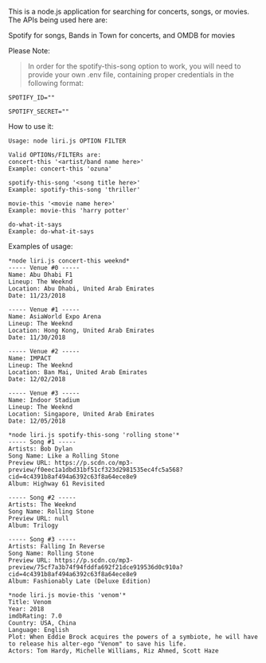 This is a node.js application for searching for concerts, songs, or movies. The APIs being used here are:

Spotify for songs, Bands in Town for concerts, and OMDB for movies

Please Note:

>In order for the spotify-this-song option to work, you will need to provide your own .env file, containing proper credentials in the following format:

```
SPOTIFY_ID=""

SPOTIFY_SECRET=""
```

How to use it:
```
Usage: node liri.js OPTION FILTER

Valid OPTIONs/FILTERs are:
concert-this '<artist/band name here>'
Example: concert-this 'ozuna'

spotify-this-song '<song title here>'
Example: spotify-this-song 'thriller'

movie-this '<movie name here>'
Example: movie-this 'harry potter'

do-what-it-says
Example: do-what-it-says
```

Examples of usage:
```
*node liri.js concert-this weeknd*
----- Venue #0 -----
Name: Abu Dhabi F1
Lineup: The Weeknd
Location: Abu Dhabi, United Arab Emirates
Date: 11/23/2018

----- Venue #1 -----
Name: AsiaWorld Expo Arena
Lineup: The Weeknd
Location: Hong Kong, United Arab Emirates
Date: 11/30/2018

----- Venue #2 -----
Name: IMPACT
Lineup: The Weeknd
Location: Ban Mai, United Arab Emirates
Date: 12/02/2018

----- Venue #3 -----
Name: Indoor Stadium
Lineup: The Weeknd
Location: Singapore, United Arab Emirates
Date: 12/05/2018
```

```
*node liri.js spotify-this-song 'rolling stone'*
----- Song #1 -----
Artists: Bob Dylan
Song Name: Like a Rolling Stone
Preview URL: https://p.scdn.co/mp3-preview/f0eec1a1dbd31bf51cf323d2981535ec4fc5a568?cid=4c4391b8af494a6392c63f8a64ece8e9
Album: Highway 61 Revisited

----- Song #2 -----
Artists: The Weeknd
Song Name: Rolling Stone
Preview URL: null
Album: Trilogy

----- Song #3 -----
Artists: Falling In Reverse
Song Name: Rolling Stone
Preview URL: https://p.scdn.co/mp3-preview/75cf7a3b74f94fddfa692f21dce919536d0c910a?cid=4c4391b8af494a6392c63f8a64ece8e9
Album: Fashionably Late (Deluxe Edition)
```

```
*node liri.js movie-this 'venom'*
Title: Venom
Year: 2018
imdbRating: 7.0
Country: USA, China
Language: English
Plot: When Eddie Brock acquires the powers of a symbiote, he will have to release his alter-ego "Venom" to save his life.
Actors: Tom Hardy, Michelle Williams, Riz Ahmed, Scott Haze
```

